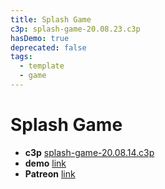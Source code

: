 ```yaml
---
title: Splash Game
c3p: splash-game-20.08.23.c3p
hasDemo: true
deprecated: false
tags:
  - template
  - game 
---
```


# Splash Game

* **c3p** [splash-game-20.08.14.c3p](source/c3p/splash-game-20.08.23.c3p)
* **demo** [link](demo)
* **Patreon** [link](https://patreon.com/el3um4s)

